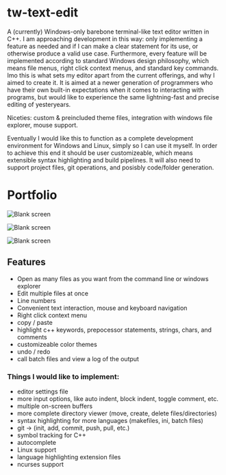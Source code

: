 # tw-text-edit
  A (currently) Windows-only barebone terminal-like text editor written in C++. 
I am approaching development in this way: only implementing a feature as 
needed and if I can make a clear statement for its use, or otherwise produce a 
valid use case. Furthermore, every feature will be implemented according to 
standard Windows design philosophy, which means file menus, right click context
menus, and standard key commands. Imo this is what sets my editor apart from
the current offerings, and why I aimed to create it. It is aimed at a newer
generation of programmers who have their own built-in expectations when it comes
to interacting with programs, but would like to experience the same lightning-fast 
and precise editing of yesteryears.

  Niceties: custom & preincluded theme files, integration with windows file
explorer, mouse support.

  Eventually I would like this to function as a complete development environment
for Windows and Linux, simply so I can use it myself. In order to achieve this 
end it should be user customizeable, which means extensible syntax highlighting 
and build pipelines. It will also need to support project files, git operations,
and posisbly code/folder generation.

# Portfolio

![Blank screen](https://i.imgur.com/q6KaHSP.png)

![Blank screen](https://i.imgur.com/FhlUIUo.png)

![Blank screen](https://i.imgur.com/ftp77zq.png)

## Features
- Open as many files as you want from the command line or windows explorer
- Edit multiple files at once
- Line numbers
- Convenient text interaction, mouse and keyboard navigation
- Right click context menu
- copy / paste
- highlight c++ keywords, prepocessor statements, strings, chars, and comments
- customizeable color themes
- undo / redo
- call batch files and view a log of the output

### Things I would like to implement:
- editor settings file
- more input options, like auto indent, block indent, toggle comment, etc.
- multiple on-screen buffers
- more complete directory viewer (move, create, delete files/directories)
- syntax highlighting for more languages (makefiles, ini, batch files)
- git -> (init, add, commit, push, pull, etc.)
- symbol tracking for C++
- autocomplete
- Linux support
- language highlighting extension files
- ncurses support
